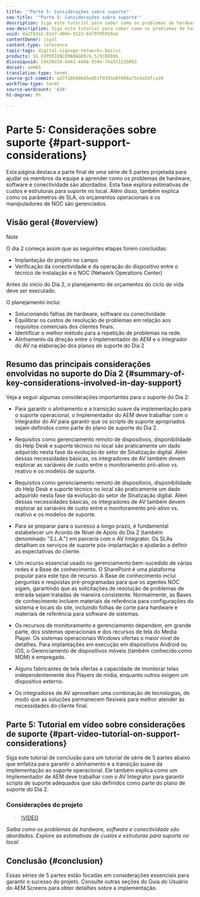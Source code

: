 ```yaml
---
title: '"Parte 5: Considerações sobre suporte"'
seo-title: '"Parte 5: Considerações sobre suporte"'
description: Siga este tutorial para saber como os problemas de hardware, software e conectividade são abordados. Explore as estimativas de custos e estruturas para suporte no local. Além disso, saiba como os parâmetros de SLA, os orçamentos operacionais e os manipuladores de NOC são gerenciados.
seo-description: Siga este tutorial para saber como os problemas de hardware, software e conectividade são abordados. Explore as estimativas de custos e estruturas para suporte no local. Além disso, saiba como os parâmetros de SLA, os orçamentos operacionais e os manipuladores de NOC são gerenciados.
uuid: da2f82e2-81e7-490e-9123-6479f05918a4
contentOwner: jsyal
content-type: reference
topic-tags: digital-signage-networks-basics
products: SG_EXPERIENCEMANAGER/6.5/SCREENS
discoiquuid: 59430d38-b441-4488-934e-74a55122b063
docset: aem65
translation-type: tm+mt
source-git-commit: ad7f18b99b45ed51f0393a0f608a75e5a5dfca30
workflow-type: tm+mt
source-wordcount: '634'
ht-degree: 0%

---
```



# Parte 5: Considerações sobre suporte {#part-support-considerations}

Esta página destaca a parte final de uma série de 5 partes projetada para ajudar os membros da equipe a aprender como os problemas de hardware, software e conectividade são abordados. Esta fase explora estimativas de custos e estruturas para suporte no local. Além disso, também explica como os parâmetros de SLA, os orçamentos operacionais e os manipuladores de NOC são gerenciados.

## Visão geral {#overview}

>[!NOTE]
>
>O dia 2 começa assim que as seguintes etapas forem concluídas:
>
>* Implantação do projeto no campo
>* Verificação da conectividade e da operação do dispositivo entre o técnico de instalação e o NOC (Network Operations Center)

>
>
Antes do início do Dia 2, o planejamento de orçamentos do ciclo de vida deve ser executado.

O planejamento inclui:

* Solucionando falhas de hardware, software ou conectividade
* Equilibrar os custos de resolução de problemas em relação aos requisitos comerciais dos clientes finais.
* Identificar o melhor método para a repetição de problemas na rede.
* Alinhamento da direção entre o Implementador do AEM e o Integrador do AV na elaboração dos planos de suporte do Dia 2

## Resumo das principais considerações envolvidas no suporte do Dia 2 {#summary-of-key-considerations-involved-in-day-support}

Veja a seguir algumas considerações importantes para o suporte do Dia 2:

* Para garantir o alinhamento e a transição suave da implementação para o suporte operacional, o Implementador do AEM deve trabalhar com o Integrador do AV para garantir que os scripts de suporte apropriados sejam definidos como parte do plano de suporte do Dia 2.
* Requisitos como gerenciamento remoto de dispositivos, disponibilidade do Help Desk e suporte técnico no local são praticamente um dado adquirido nesta fase da evolução do setor de Sinalização digital. Além dessas necessidades básicas, os integradores de AV também devem explorar as variáveis de custo entre o monitoramento pró-ativo vs. reativo e os modelos de suporte.

* Requisitos como gerenciamento remoto de dispositivos, disponibilidade do Help Desk e suporte técnico no local são praticamente um dado adquirido nesta fase da evolução do setor de Sinalização digital. Além dessas necessidades básicas, os integradores de AV também devem explorar as variáveis de custo entre o monitoramento pró-ativo vs. reativo e os modelos de suporte.
* Para se preparar para o sucesso a longo prazo, é fundamental estabelecer um Acordo de Nível de Apoio do Dia 2 (também denominado &quot;S.L.A.&quot;) em parceria com o AV Integrator. Os SLAs detalham os serviços de suporte pós-implantação e ajudarão a definir as expectativas do cliente.
* Um recurso essencial usado no gerenciamento bem-sucedido de várias redes é a Base de conhecimento. O SharePoint é uma plataforma popular para este tipo de recurso. A Base de conhecimento inclui perguntas e respostas pré-programadas para que os agentes NOC sigam, garantindo que as solicitações de resolução de problemas de entrada sejam tratadas de maneira consistente. Normalmente, as Bases de conhecimento incluem materiais de referência para configurações do sistema e locais do site, incluindo folhas de corte para hardware e materiais de referência para software de sistemas.
* Os recursos de monitoramento e gerenciamento dependem, em grande parte, dos sistemas operacionais e dos recursos de tela do Media Player. Os sistemas operacionais Windows ofertas o maior nível de detalhes. Para implantações em execução em dispositivos Android ou iOS, o Gerenciamento de dispositivos móveis (também conhecido como MDM) é empregado.
* Alguns fabricantes de tela ofertas a capacidade de monitorar telas independentemente dos Players de mídia, enquanto outros exigem um dispositivo externo.
* Os integradores de AV aproveitam uma combinação de tecnologias, de modo que as soluções permanecem flexíveis para melhor atender às necessidades do cliente final.

## Parte 5: Tutorial em vídeo sobre considerações de suporte {#part-video-tutorial-on-support-considerations}

Siga este tutorial de conclusão para um tutorial de série de 5 partes abaixo que enfatiza para garantir o alinhamento e a transição suave da implementação ao suporte operacional. Ele também explica como um Implementador de AEM deve trabalhar com o AV Integrator para garantir scripts de suporte adequados que são definidos como parte do plano de suporte do Dia 2.

### Considerações do projeto

>[!VIDEO](https://video.tv.adobe.com/v/28383)

*Saiba como os problemas de hardware, software e conectividade são abordados. Explore as estimativas de custos e estruturas para suporte no local.*

## Conclusão {#conclusion}

Essas séries de 5 partes estão focadas em considerações essenciais para garantir o sucesso do projeto. Consulte outras seções do Guia do Usuário do AEM Screens para obter detalhes sobre a implementação.

